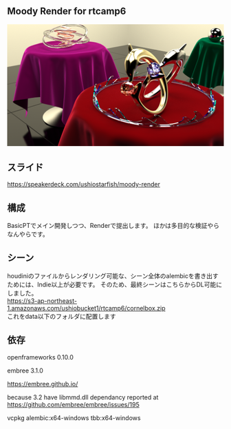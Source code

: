 ## Moody Render for rtcamp6
![17_usho](17_usho.png)

## スライド
https://speakerdeck.com/ushiostarfish/moody-render

## 構成
BasicPTでメイン開発しつつ、Renderで提出します。
ほかは多目的な検証やらなんやらです。

## シーン
houdiniのファイルからレンダリング可能な、シーン全体のalembicを書き出すためには、Indie以上が必要です。
そのため、最終シーンはこちらからDL可能にしました。<br>
https://s3-ap-northeast-1.amazonaws.com/ushiobucket1/rtcamp6/cornelbox.zip <br>
これをdata以下のフォルダに配置します


## 依存
openframeworks 0.10.0

embree 3.1.0

https://embree.github.io/

because 3.2 have libmmd.dll dependancy reported at https://github.com/embree/embree/issues/195

vcpkg
alembic:x64-windows
tbb:x64-windows

